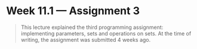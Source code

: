 # Week 11.1 &mdash; Assignment 3

> This lecture explained the third programming assignment: implementing parameters, sets and operations on sets. At the time of writing, the assignment was submitted 4 weeks ago.